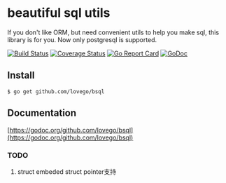 # beautiful sql utils
If you don't like ORM, but need convenient utils to help you make sql, this library is for you.
Now only postgresql is supported.

[![Build Status](https://travis-ci.org/lovego/bsql.svg?branch=master)](https://travis-ci.org/lovego/bsql)
[![Coverage Status](https://img.shields.io/coveralls/github/lovego/bsql/master.svg)](https://coveralls.io/github/lovego/bsql?branch=master)
[![Go Report Card](https://goreportcard.com/badge/github.com/lovego/bsql)](https://goreportcard.com/report/github.com/lovego/bsql)
[![GoDoc](https://godoc.org/github.com/lovego/bsql?status.svg)](https://godoc.org/github.com/lovego/bsql@v0.0.8)

## Install
`$ go get github.com/lovego/bsql`

## Documentation
[https://godoc.org/github.com/lovego/bsql](https://godoc.org/github.com/lovego/bsql)

### TODO
1. struct embeded struct pointer支持
